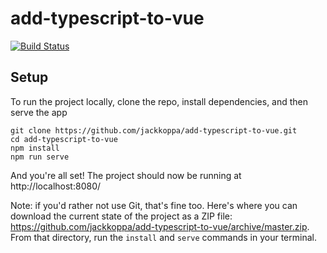 # add-typescript-to-vue

[![Build Status](https://travis-ci.org/jackkoppa/add-typescript-to-vue.svg?branch=master)](https://travis-ci.org/jackkoppa/add-typescript-to-vue)

## Setup

To run the project locally, clone the repo, install dependencies, and then serve the app
```
git clone https://github.com/jackkoppa/add-typescript-to-vue.git
cd add-typescript-to-vue
npm install
npm run serve
```

And you're all set! The project should now be running at http://localhost:8080/

Note: if you'd rather not use Git, that's fine too. Here's where you can download the current state of the project as a ZIP file: https://github.com/jackkoppa/add-typescript-to-vue/archive/master.zip. From that directory, run the `install` and `serve` commands in your terminal.
